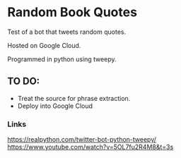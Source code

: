 # Random Book Quotes
Test of a bot that tweets random quotes.

Hosted on Google Cloud.

Programmed in python using tweepy.

## TO DO:
* Treat the source for phrase extraction.
* Deploy into Google Cloud

### Links
https://realpython.com/twitter-bot-python-tweepy/
https://www.youtube.com/watch?v=5OL7fu2R4M8&t=3s
